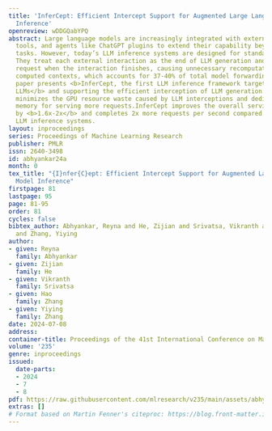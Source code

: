 ```yaml
---
title: 'InferCept: Efficient Intercept Support for Augmented Large Language Model
  Inference'
openreview: wDDGQabYPQ
abstract: Large language models are increasingly integrated with external environments,
  tools, and agents like ChatGPT plugins to extend their capability beyond language-centric
  tasks. However, today’s LLM inference systems are designed for standalone LLMs.
  They treat each external interaction as the end of LLM generation and form a new
  request when the interaction finishes, causing unnecessary recomputation of already
  computed contexts, which accounts for 37-40% of total model forwarding time. This
  paper presents <b>InferCept, the first LLM inference framework targeting augmented
  LLMs</b> and supporting the efficient interception of LLM generation. InferCept
  minimizes the GPU resource waste caused by LLM interceptions and dedicates saved
  memory for serving more requests.InferCept improves the overall serving throughput
  by <b>1.6x-2x</b> and completes 2x more requests per second compared to the state-of-the-art
  LLM inference systems.
layout: inproceedings
series: Proceedings of Machine Learning Research
publisher: PMLR
issn: 2640-3498
id: abhyankar24a
month: 0
tex_title: "{I}nfer{C}ept: Efficient Intercept Support for Augmented Large Language
  Model Inference"
firstpage: 81
lastpage: 95
page: 81-95
order: 81
cycles: false
bibtex_author: Abhyankar, Reyna and He, Zijian and Srivatsa, Vikranth and Zhang, Hao
  and Zhang, Yiying
author:
- given: Reyna
  family: Abhyankar
- given: Zijian
  family: He
- given: Vikranth
  family: Srivatsa
- given: Hao
  family: Zhang
- given: Yiying
  family: Zhang
date: 2024-07-08
address:
container-title: Proceedings of the 41st International Conference on Machine Learning
volume: '235'
genre: inproceedings
issued:
  date-parts:
  - 2024
  - 7
  - 8
pdf: https://raw.githubusercontent.com/mlresearch/v235/main/assets/abhyankar24a/abhyankar24a.pdf
extras: []
# Format based on Martin Fenner's citeproc: https://blog.front-matter.io/posts/citeproc-yaml-for-bibliographies/
---
```

